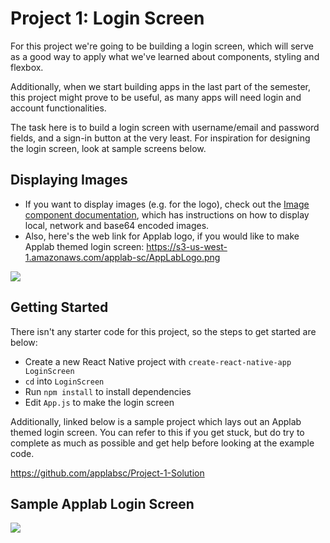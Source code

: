 # Project 1: Login Screen

For this project we're going to be building a login screen, which will serve as a good way to apply what we've learned about components, styling and flexbox. 

Additionally, when we start building apps in the last part of the semester, this project  might prove to be useful, as many apps will need login and account functionalities. 

The task here is to build a login screen with username/email and password fields, and a sign-in button at the very least. For inspiration for designing the login screen, look at sample screens below.

## Displaying Images

-   If you want to display images (e.g. for the logo), check out the [Image component documentation](https://facebook.github.io/react-native/docs/image), which has instructions on how to display local, network and base64 encoded images.
-   Also, here's the web link for Applab logo, if you would like to make Applab themed login screen: <https://s3-us-west-1.amazonaws.com/applab-sc/AppLabLogo.png>

![](https://storage.googleapis.com/slite-api-files-production/files/e53ee156-32c8-44ac-88e2-de996d2d6c0c/LoginScreens.png)

## Getting Started
There isn't any starter code for this project, so the steps to get started are below:
* Create a new React Native project with `create-react-native-app LoginScreen` 
* `cd` into `LoginScreen` 
* Run `npm install` to install dependencies
* Edit `App.js` to make the login screen

Additionally, linked below is a sample project which lays out an Applab themed login screen. You can refer to this if you get stuck, but do try to complete as much as possible and get help before looking at the example code. 

https://github.com/applabsc/Project-1-Solution

## Sample Applab Login Screen

![](https://storage.googleapis.com/slite-api-files-production/files/7ac31e5f-6948-4cee-8224-511e1c13cc25/Simulator%2520Screen%2520Shot%2520-%2520iPhone%2520X%2520-%25202018-08-29%2520at%252023.53.53.png)

